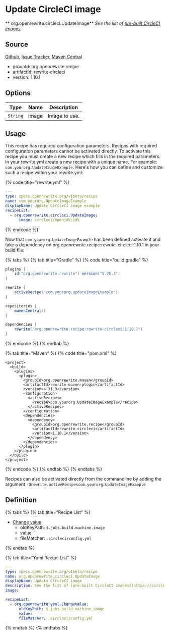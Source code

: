 # Update CircleCI image

** org.openrewrite.circleci.UpdateImage**
_See the list of [pre-built CircleCI images](https://circleci.com/docs/2.0/circleci-images/)._

## Source

[Github](https://github.com/openrewrite/rewrite-circleci), [Issue Tracker](https://github.com/openrewrite/rewrite-circleci/issues), [Maven Central](https://search.maven.org/artifact/org.openrewrite.recipe/rewrite-circleci/1.10.1/jar)

* groupId: org.openrewrite.recipe
* artifactId: rewrite-circleci
* version: 1.10.1

## Options

| Type | Name | Description |
| -- | -- | -- |
| `String` | image | Image to use. |


## Usage

This recipe has required configuration parameters. Recipes with required configuration parameters cannot be activated directly. To activate this recipe you must create a new recipe which fills in the required parameters. In your rewrite.yml create a new recipe with a unique name. For example: `com.yourorg.UpdateImageExample`.
Here's how you can define and customize such a recipe within your rewrite.yml:

{% code title="rewrite.yml" %}
```yaml
---
type: specs.openrewrite.org/v1beta/recipe
name: com.yourorg.UpdateImageExample
displayName: Update CircleCI image example
recipeList:
  - org.openrewrite.circleci.UpdateImage:
      image: circleci/openjdk:jdk
```
{% endcode %}

Now that `com.yourorg.UpdateImageExample` has been defined activate it and take a dependency on org.openrewrite.recipe:rewrite-circleci:1.10.1 in your build file:

{% tabs %}
{% tab title="Gradle" %}
{% code title="build.gradle" %}
```groovy
plugins {
    id("org.openrewrite.rewrite") version("5.26.3")
}

rewrite {
    activeRecipe("com.yourorg.UpdateImageExample")
}

repositories {
    mavenCentral()
}

dependencies {
    rewrite("org.openrewrite.recipe:rewrite-circleci:1.10.1")
}
```
{% endcode %}
{% endtab %}

{% tab title="Maven" %}
{% code title="pom.xml" %}
```markup
<project>
  <build>
    <plugins>
      <plugin>
        <groupId>org.openrewrite.maven</groupId>
        <artifactId>rewrite-maven-plugin</artifactId>
        <version>4.31.3</version>
        <configuration>
          <activeRecipes>
            <recipe>com.yourorg.UpdateImageExample</recipe>
          </activeRecipes>
        </configuration>
        <dependencies>
          <dependency>
            <groupId>org.openrewrite.recipe</groupId>
            <artifactId>rewrite-circleci</artifactId>
            <version>1.10.1</version>
          </dependency>
        </dependencies>
      </plugin>
    </plugins>
  </build>
</project>
```
{% endcode %}
{% endtab %}
{% endtabs %}

Recipes can also be activated directly from the commandline by adding the argument `-Drewrite.activeRecipescom.yourorg.UpdateImageExample`

## Definition

{% tabs %}
{% tab title="Recipe List" %}
* [Change value](../yaml/changevalue.md)
  * oldKeyPath: `$.jobs.build.machine.image`
  * value: ``
  * fileMatcher: `.circleci/config.yml`

{% endtab %}

{% tab title="Yaml Recipe List" %}
```yaml
---
type: specs.openrewrite.org/v1beta/recipe
name: org.openrewrite.circleci.UpdateImage
displayName: Update CircleCI image
description: See the list of [pre-built CircleCI images](https://circleci.com/docs/2.0/circleci-images/).
image: 

recipeList:
  - org.openrewrite.yaml.ChangeValue:
      oldKeyPath: $.jobs.build.machine.image
      value: 
      fileMatcher: .circleci/config.yml

```
{% endtab %}
{% endtabs %}
